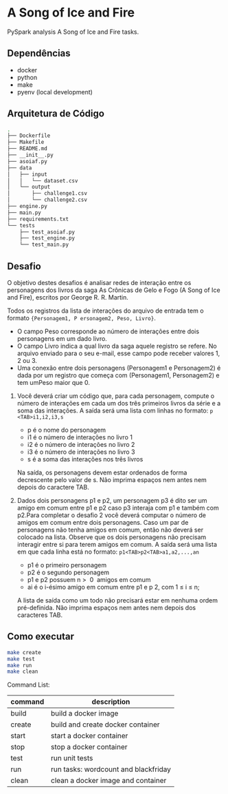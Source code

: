 # A Song of Ice and Fire

PySpark analysis A Song of Ice and Fire tasks.

## Dependências

- docker
- python
- make
- pyenv (local development)

## Arquitetura de Código

```bash
.
├── Dockerfile
├── Makefile
├── README.md
├── __init__.py
├── asoiaf.py
├── data
│   ├── input
│   │   └── dataset.csv
│   └── output
│       ├── challenge1.csv
│       └── challenge2.csv
├── engine.py
├── main.py
├── requirements.txt
└── tests
    ├── test_asoiaf.py
    ├── test_engine.py
    └── test_main.py
```

## Desafio

O objetivo destes desafios é analisar redes de interação entre os personagens dos livros da saga As Crônicas de Gelo e Fogo (A Song of Ice and Fire), escritos por George R. R. Martin.

Todos os registros da lista de interações do arquivo de entrada tem o formato `{​Personagem​1​, P​ ersonagem​2​, P​eso​, ​Livro​}`.

- O campo ​Peso corresponde ao número de interações entre dois personagens em um dado livro.
- O campo ​Livro indica a qual livro da saga aquele registro se refere. No arquivo enviado para o seu e-mail, esse campo pode receber valores 1, 2 ou 3.
- Uma conexão entre dois personagens (​Personagem​1 e ​Personagem​2)​ é dada por um registro que começa com (​Personagem​1,​ ​Personagem​2)​ e tem um ​Peso maior que 0.

1. Você deverá criar um código que, para cada personagem, compute o número de interações em cada um dos três primeiros livros da série e a soma das interações. A saída será uma lista com linhas no formato: `p​<TAB>​i​1​,i​2​,i​​3​,s​`

   - p​ é o nome do personagem
   - i​1 ​é o número de interações no livro 1
   - i​2​ é o número de interações no livro 2
   - i​3 ​é o número de interações no livro 3
   - s​ é a soma das interações nos três livros

    Na saída, os personagens devem estar ordenados de forma decrescente pelo valor de ​s​. Não imprima espaços nem antes nem depois do caractere TAB.

2. Dados dois personagens ​p​1 e ​p​2,​ um personagem ​p​3 é dito ser um amigo em comum entre ​p​1 e ​p​2 caso ​p​3​ interaja com ​p​1​ e também com ​p​2.​ Para completar o desafio 2 você deverá computar o número de amigos em comum entre dois personagens. Caso um par de personagens não tenha amigos em comum, então não deverá ser colocado na lista. Observe que os dois personagens não precisam interagir entre si para terem amigos em comum.
A saída será uma lista em que cada linha está no formato: `p​1​​<TAB>p​2​​<TAB>a​1​,a​​2​,...,a​n`

   - p​1 ​é o primeiro personagem
   - p​2​ é o segundo personagem
   - p​1​ e​ ​p​2​ possuem ​n​ >​ ​ 0​ ​ a​migos em comum
   - a​i​ é​ o ​i​-ésimo amigo em comum entre ​p​1​ e​ ​p​ ​2,​ com 1 ≤ ​i ​≤ ​n​;

    A lista de saída como um todo não precisará estar em nenhuma ordem pré-definida. Não imprima espaços nem antes nem depois dos caracteres TAB.

## Como executar

```bash
make create 
make test
make run
make clean
```

Command List:

| command | description                              |
|---------|------------------------------------------|
|  build  | build a docker image                     |
|  create | build and create docker container        |
|  start  | start a docker container                 |
|  stop   | stop a docker container                  |
|  test   | run unit tests                           |
|  run    | run tasks: wordcount and blackfriday     |
|  clean  | clean a docker image and container       |
